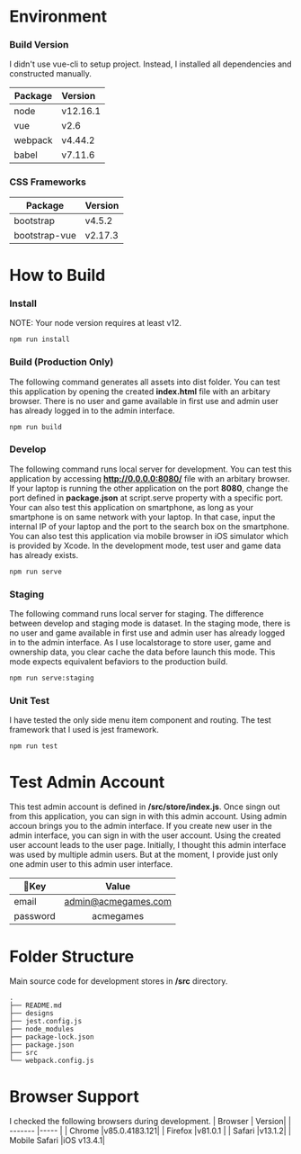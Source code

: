 # Environment

### Build Version

I didn't use vue-cli to setup project. Instead, I installed all dependencies and constructed manually.

| Package | Version  |
| ------- | :------- |
| node    | v12.16.1 |
| vue     | v2.6     |
| webpack | v4.44.2  |
| babel   | v7.11.6  |

### CSS Frameworks

| Package       | Version |
| ------------- | :------ |
| bootstrap     | v4.5.2  |
| bootstrap-vue | v2.17.3 |

# How to Build

### Install

NOTE: Your node version requires at least v12.

```
npm run install
```

### Build (Production Only)

The following command generates all assets into dist folder. You can test this application by opening the created **index.html** file with an arbitary browser. There is no user and game available in first use and admin user has already logged in to the admin interface.

```
npm run build
```

### Develop

The following command runs local server for development. You can test this application by accessing **http://0.0.0.0:8080/** file with an arbitary browser. If your laptop is running the other application on the port **8080**, change the port defined in **package.json** at script.serve property with a specific port. Your can also test this application on smartphone, as long as your smartphone is on same network with your laptop. In that case, input the internal IP of your laptop and the port to the search box on the smartphone. You can also test this application via mobile browser in iOS simulator which is provided by Xcode. In the development mode, test user and game data has already exists.

```
npm run serve
```

### Staging

The following command runs local server for staging. The difference between develop and staging mode is dataset. In the staging mode, there is no user and game available in first use and admin user has already logged in to the admin interface. As I use localstorage to store user, game and ownership data, you clear cache the data before launch this mode. This mode expects equivalent befaviors to the production build.

```
npm run serve:staging
```

### Unit Test

I have tested the only side menu item component and routing. The test framework that I used is jest framework.

```
npm run test
```

# Test Admin Account

This test admin account is defined in **<rootDir>/src/store/index.js**. Once singn out from this application, you can sign in with this admin account. Using admin accoun brings you to the admin interface. If you create new user in the admin interface, you can sign in with the user account. Using the created user account leads to the user page. Initially, I thought this admin interface was used by multiple admin users. But at the moment, I provide just only one admin user to this admin user interface.

| Key      |        Value        |
| -------- | :-----------------: |
| email    | admin@acmegames.com |
| password |      acmegames      |

# Folder Structure

Main source code for development stores in **<rootDir>/src** directory.

```
.
├── README.md
├── designs
├── jest.config.js
├── node_modules
├── package-lock.json
├── package.json
├── src
└── webpack.config.js
```

# Browser Support

I checked the following browsers during development.
| Browser | Version|
| ------- |----- |
| Chrome |v85.0.4183.121|
| Firefox |v81.0.1 |
| Safari |v13.1.2|
| Mobile Safari |iOS v13.4.1|
